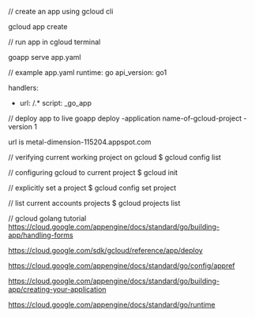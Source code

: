 

// create an app using gcloud cli

gcloud app create

// run app in cgloud terminal

goapp serve app.yaml

// example app.yaml
runtime: go
api_version: go1

handlers:
- url: /.*
  script: _go_app


// deploy app to live
goapp deploy -application name-of-gcloud-project -version 1

url is metal-dimension-115204.appspot.com


// verifying current working project on gcloud
$ gcloud config list 


// configuring gcloud to current project
$ gcloud init

// explicitly set a project 
$ gcloud config set project <PROJ-ID>

// list current accounts projects
$ gcloud projects list


// gcloud golang tutorial
https://cloud.google.com/appengine/docs/standard/go/building-app/handling-forms

https://cloud.google.com/sdk/gcloud/reference/app/deploy

https://cloud.google.com/appengine/docs/standard/go/config/appref

https://cloud.google.com/appengine/docs/standard/go/building-app/creating-your-application

https://cloud.google.com/appengine/docs/standard/go/runtime




